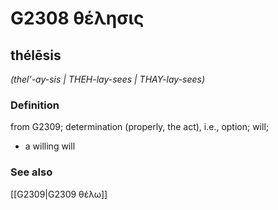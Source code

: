 # G2308 θέλησις

## thélēsis

_(thel'-ay-sis | THEH-lay-sees | THAY-lay-sees)_

### Definition

from G2309; determination (properly, the act), i.e., option; will; 

- a willing will

### See also

[[G2309|G2309 θέλω]]
